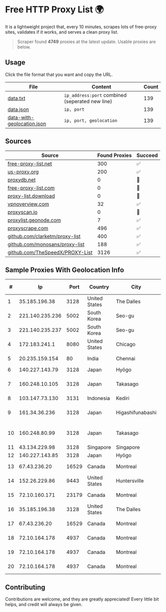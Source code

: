 
# Free HTTP Proxy List 🌍

It is a lightweight project that, every 10 minutes, scrapes lots of free-proxy sites, validates if it works, and serves a clean proxy list.


> Scraper found **4749** proxies at the latest update. Usable proxies are below.

## Usage

Click the file format that you want and copy the URL.


|File|Content|Count|
|----|-------|-----|
|[data.txt](https://raw.githubusercontent.com/themiralay/Proxy-List-World/master/data.txt)|`ip_address:port` combined (seperated new line)|139|
|[data.json](https://raw.githubusercontent.com/themiralay/Proxy-List-World/master/data.json)|`ip, port`|139|
|[data-with-geolocation.json](https://raw.githubusercontent.com/themiralay/Proxy-List-World/master/data-with-geolocation.json)|`ip, port, geolocation`|139|

## Sources

|Source|Found Proxies|Succeed|
|------|-------------|-------|
|[free-proxy-list.net](https://free-proxy-list.net)|300|✅|
|[us-proxy.org](https://www.us-proxy.org)|200|✅|
|[proxydb.net](http://proxydb.net)|0|🚫|
|[free-proxy-list.com](https://free-proxy-list.com/?page=&port=&type%5B%5D=http&type%5B%5D=https&up_time=0&search=Search)|0|🚫|
|[proxy-list.download](https://www.proxy-list.download/HTTP)|0|🚫|
|[vpnoverview.com](https://vpnoverview.com/privacy/anonymous-browsing/free-proxy-servers)|32|✅|
|[proxyscan.io](https://www.proxyscan.io)|0|🚫|
|[proxylist.geonode.com](https://proxylist.geonode.com/api/proxy-list?limit=300&page=1&sort_by=lastChecked&sort_type=desc&protocols=http,https)|7|✅|
|[proxyscrape.com](https://api.proxyscrape.com/v2/?request=displayproxies&protocol=http&timeout=10000&country=all&ssl=all&anonymity=all)|496|✅|
|[github.com/clarketm/proxy-list](https://raw.githubusercontent.com/clarketm/proxy-list/master/proxy-list-raw.txt)|400|✅|
|[github.com/monosans/proxy-list](https://raw.githubusercontent.com/monosans/proxy-list/main/proxies/http.txt)|188|✅|
|[github.com/TheSpeedX/PROXY-List](https://raw.githubusercontent.com/TheSpeedX/PROXY-List/master/http.txt)|3126|✅|


## Sample Proxies With Geolocation Info

|#|Ip|Port|Country|City|Internet Service Provider|
|-|--|----|-------|----|-------------------------|
|1|35.185.196.38|3128|United States|The Dalles|Google LLC|
|2|221.140.235.236|5002|South Korea|Seo-gu|SK Broadband Co Ltd|
|3|221.140.235.237|5002|South Korea|Seo-gu|SK Broadband Co Ltd|
|4|172.183.241.1|8080|United States|Chicago|Microsoft|
|5|20.235.159.154|80|India|Chennai|Microsoft Corporation|
|6|140.227.143.79|3128|Japan|Hyōgo|InfoSphere|
|7|160.248.10.105|3128|Japan|Takasago|NTT PC Communications, Inc.|
|8|103.147.73.130|3131|Indonesia|Kediri|ALFATINDO|
|9|161.34.36.236|3128|Japan|Higashifunabashi|NTT PC Communications, Inc.|
|10|160.248.80.99|3128|Japan|Takasago|NTT PC Communications, Inc.|
|11|43.134.229.98|3128|Singapore|Singapore|Aceville Pte.ltd|
|12|140.227.143.85|3128|Japan|Hyōgo|InfoSphere|
|13|67.43.236.20|16529|Canada|Montreal|GloboTech Communications|
|14|152.26.229.86|9443|United States|Huntersville|MCNC|
|15|72.10.160.171|23179|Canada|Montreal|GloboTech Communications|
|16|35.185.196.38|3128|United States|The Dalles|Google LLC|
|17|67.43.236.20|16529|Canada|Montreal|GloboTech Communications|
|18|72.10.164.178|4937|Canada|Montreal|GloboTech Communications|
|19|72.10.164.178|4937|Canada|Montreal|GloboTech Communications|
|20|72.10.164.178|4937|Canada|Montreal|GloboTech Communications|



## Contributing

Contributions are welcome, and they are greatly appreciated! Every
little bit helps, and credit will always be given.

